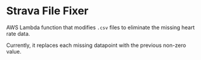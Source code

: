 # Strava File Fixer

AWS Lambda function that modifies `.csv` files to eliminate the missing heart rate data.

Currently, it replaces each missing datapoint with the previous non-zero value.
